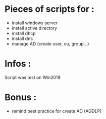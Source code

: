 # Pieces of scripts for : 

- install windows server
- install active directory
- install dhcp
- install dns
- manage AD (create user, ou, group...)

# Infos :
Script was test on Win2019

# Bonus :
- remind best practice for create AD (AGDLP)
